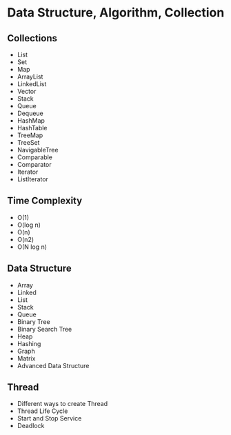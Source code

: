 # Data Structure, Algorithm,  Collection
## Collections
- List
- Set 
- Map 
- ArrayList 
- LinkedList 
- Vector 
- Stack 
- Queue
- Dequeue
- HashMap 
- HashTable 
- TreeMap 
- TreeSet 
- NavigableTree 
- Comparable 
- Comparator
- Iterator 
- ListIterator

## Time Complexity
- O(1)
- O(log n)
- O(n)
- O(n2)
- O(N log n)

## Data Structure
- Array 
- Linked 
- List 
- Stack 
- Queue 
- Binary Tree 
- Binary Search Tree 
- Heap 
- Hashing 
- Graph 
- Matrix 
- Advanced Data Structure

## Thread
- Different ways to create Thread
- Thread Life Cycle
- Start and Stop Service
- Deadlock
